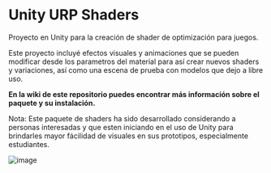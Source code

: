 # Unity URP Shaders
Proyecto en Unity para la creación de shader de optimización para juegos.

Este proyecto incluyé efectos visuales y animaciones que se pueden modificar desde los parametros del material
para así crear nuevos shaders y variaciones, así como una escena de prueba con modelos que dejo a libre uso.

**En la wiki de este repositorio puedes encontrar más información sobre el paquete y su instalación.**

Nota: Este paquete de shaders ha sido desarrollado considerando a personas interesadas y que esten iniciando en el uso de Unity para brindarles mayor fácilidad de visuales en sus prototipos, especialmente estudiantes.

  ![image](https://github.com/Kiimby/Unity-URP-Shaders/assets/50971210/d3345afe-2229-4788-aa57-ca8b052d148c)
